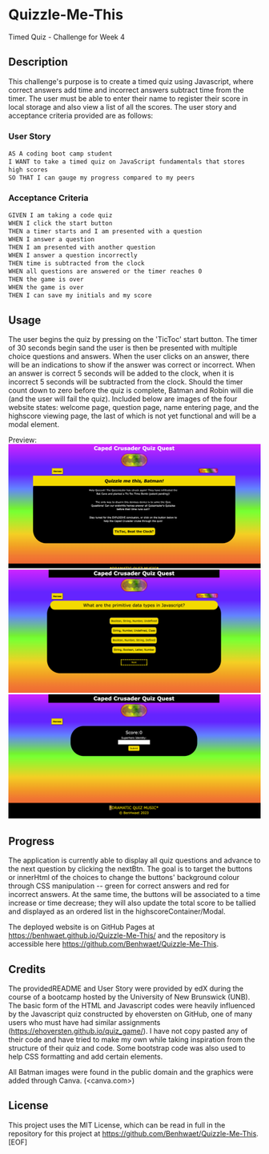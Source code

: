 # Quizzle-Me-This

Timed Quiz - Challenge for Week 4

## Description

This challenge's purpose is to create a timed quiz using Javascript, where correct answers add time and incorrect answers subtract time from the timer. The user must be able to enter their name to register their score in local storage and also view a list of all the scores. The user story and acceptance criteria provided are as follows:

### User Story

```text
AS A coding boot camp student
I WANT to take a timed quiz on JavaScript fundamentals that stores high scores
SO THAT I can gauge my progress compared to my peers
```

### Acceptance Criteria

```text
GIVEN I am taking a code quiz
WHEN I click the start button
THEN a timer starts and I am presented with a question
WHEN I answer a question
THEN I am presented with another question
WHEN I answer a question incorrectly
THEN time is subtracted from the clock
WHEN all questions are answered or the timer reaches 0
THEN the game is over
WHEN the game is over
THEN I can save my initials and my score
```

## Usage

The user begins the quiz by pressing on the 'TicToc' start button. The timer of 30 seconds begin sand the user is then be presented with multiple choice questions and answers. When the user clicks on an answer, there will be an indications to show if the answer was correct or incorrect. When an answer is correct 5 seconds will be added to the clock, when it is incorrect 5 seconds will be subtracted from the clock. Should the timer count down to zero before the quiz is complete, Batman and Robin will die (and the user will fail the quiz).
Included below are images of the four website states: welcome page, question page, name entering page, and the highscore viewing page, the last of which is not yet functional and will be a modal element.

Preview:
![Alt text](assets/images/welcome-container.png)
![Alt text](assets/images/quiz-container.png)
![Alt text](assets/images/scoreContainer.png)

## Progress

The application is currently able to display all quiz questions and advance to the next question by clicking the nextBtn. The goal is to target the buttons or innerHtml of the choices to change the buttons' background colour through CSS manipulation -- green for correct answers and red for incorrect answers. At the same time, the buttons will be associated to a time increase or time decrease; they will also update the total score to be tallied and displayed as an ordered list in the highscoreContainer/Modal.

The deployed website is on GitHub Pages at <https://benhwaet.github.io/Quizzle-Me-This/> and the repository is accessible here <https://github.com/Benhwaet/Quizzle-Me-This>.

## Credits

The providedREADME and User Story were provided by edX during the course of a bootcamp hosted by the University of New Brunswick (UNB). The basic form of the HTML and Javascript codes were heavily influenced by the Javascript quiz constructed by ehoversten on GitHub, one of many users who must have had similar assignments (<https://ehoversten.github.io/quiz_game/>). I have not copy pasted any of their code and have tried to make my own while taking inspiration from the structure of their quiz and code.
Some bootstrap code was also used to help CSS formatting and add certain elements.

All Batman images were found in the public domain and the graphics were added through Canva. (<canva.com>)

## License

This project uses the MIT License, which can be read in full in the repository for this project at <https://github.com/Benhwaet/Quizzle-Me-This>.
[EOF]
